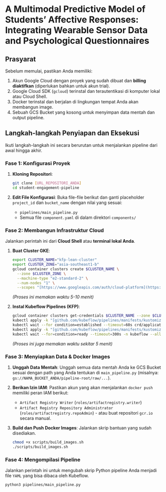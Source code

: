 # A Multimodal Predictive Model of Students’ Affective Responses: Integrating Wearable Sensor Data and Psychological Questionnaires


## Prasyarat
Sebelum memulai, pastikan Anda memiliki:
1.  Akun Google Cloud dengan proyek yang sudah dibuat dan **billing diaktifkan** (diperlukan bahkan untuk akun trial).
2.  Google Cloud SDK (`gcloud`) terinstal dan terautentikasi di komputer lokal atau Cloud Shell.
3.  Docker terinstal dan berjalan di lingkungan tempat Anda akan membangun image.
4.  Sebuah GCS Bucket yang kosong untuk menyimpan data mentah dan output pipeline.

## Langkah-langkah Penyiapan dan Eksekusi

Ikuti langkah-langkah ini secara berurutan untuk menjalankan pipeline dari awal hingga akhir.

### Fase 1: Konfigurasi Proyek

1.  **Kloning Repositori**:
    ```bash
    git clone [URL_REPOSITORI_ANDA]
    cd student-engagement-pipeline
    ```

2.  **Edit File Konfigurasi**:
    Buka file-file berikut dan ganti placeholder `project_id` dan `bucket_name` dengan nilai yang sesuai:
    * `pipelines/main_pipeline.py`
    * Semua file `component.yaml` di dalam direktori `components/`

### Fase 2: Membangun Infrastruktur Cloud

Jalankan perintah ini dari **Cloud Shell** atau **terminal lokal Anda**.

1.  **Buat Cluster GKE**:
    ```bash
    export CLUSTER_NAME="kfp-lean-cluster"
    export CLUSTER_ZONE="asia-southeast1-b"
    gcloud container clusters create $CLUSTER_NAME \
      --zone $CLUSTER_ZONE \
      --machine-type "e2-standard-2" \
      --num-nodes "1" \
      --scopes "[https://www.googleapis.com/auth/cloud-platform](https://www.googleapis.com/auth/cloud-platform)"
    ```
    *(Proses ini memakan waktu 5-10 menit)*

2.  **Instal Kubeflow Pipelines (KFP)**:
    ```bash
    gcloud container clusters get-credentials $CLUSTER_NAME --zone $CLUSTER_ZONE
    kubectl apply -k "[github.com/kubeflow/pipelines/manifests/kustomize/cluster-scoped-resources?ref=2.0.5](https://github.com/kubeflow/pipelines/manifests/kustomize/cluster-scoped-resources?ref=2.0.5)"
    kubectl wait --for condition=established --timeout=60s crd/applications.app.k8s.io
    kubectl apply -k "[github.com/kubeflow/pipelines/manifests/kustomize/env/platform-agnostic-pns?ref=2.0.5](https://github.com/kubeflow/pipelines/manifests/kustomize/env/platform-agnostic-pns?ref=2.0.5)"
    kubectl wait --for=condition=ready --timeout=300s -n kubeflow --all pods
    ```
    *(Proses ini juga memakan waktu sekitar 5 menit)*

### Fase 3: Menyiapkan Data & Docker Images

1.  **Unggah Data Mentah**: Unggah semua data mentah Anda ke GCS Bucket sesuai dengan path yang Anda tentukan di `main_pipeline.py` (misalnya: `gs://NAMA_BUCKET_ANDA/pipeline-root/raw/...`).

2.  **Berikan Izin IAM**: Pastikan akun yang akan menjalankan `docker push` memiliki peran IAM berikut:
    * `Artifact Registry Writer` (`roles/artifactregistry.writer`)
    * `Artifact Registry Repository Administrator` (`roles/artifactregistry.repoAdmin`) - atau buat repositori `gcr.io` secara manual.

3.  **Build dan Push Docker Images**: Jalankan skrip bantuan yang sudah disediakan.
    ```bash
    chmod +x scripts/build_images.sh
    ./scripts/build_images.sh
    ```

### Fase 4: Mengompilasi Pipeline

Jalankan perintah ini untuk mengubah skrip Python pipeline Anda menjadi file `YAML` yang bisa dibaca oleh Kubeflow.
```bash
python3 pipelines/main_pipeline.py